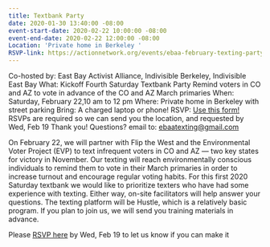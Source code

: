 ```yaml
---
title: Textbank Party
date: 2020-01-30 13:40:00 -08:00
event-start-date: 2020-02-22 10:00:00 -08:00
event-end-date: 2020-02-22 12:00:00 -08:00
Location: 'Private home in Berkeley '
RSVP-link: https://actionnetwork.org/events/ebaa-february-texting-party
---
```


Co-hosted by: East Bay Activist Alliance, Indivisible Berkeley, Indivisible East Bay
What: Kickoff Fourth Saturday Textbank Party 
Remind voters in CO and AZ to vote in advance of the CO and AZ March primaries
When: Saturday, February 22,10 am to 12 pm
Where: Private home in Berkeley with street parking
Bring: A charged laptop or phone!
RSVP: [Use this form!](https://actionnetwork.org/events/ebaa-february-texting-party) RSVPs are required so we can send you the location, and requested by Wed, Feb 19
Thank you!
Questions? email to: ebaatexting@gmail.com

On February 22, we will partner with Flip the West and the Environmental Voter Project (EVP) to text infrequent voters in CO and AZ — two key states for victory in November. Our texting will reach environmentally conscious individuals to remind them to vote in their March primaries in order to increase turnout and encourage regular voting habits. For this first 2020 Saturday textbank we would like to prioritize texters who have had some experience with texting. Either way, on-site facilitators will help answer your questions. The texting platform will be Hustle, which is a relatively basic program. If you plan to join us, we will send you training materials in advance.

Please [RSVP here](https://actionnetwork.org/events/ebaa-february-texting-party) by Wed, Feb 19 to let us know if you can make it

